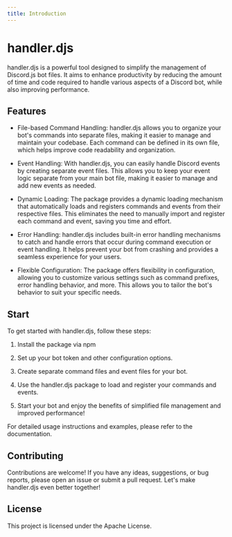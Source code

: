```yaml
---
title: Introduction
---
```


# handler.djs

handler.djs is a powerful tool designed to simplify the management of Discord.js bot files. It aims to enhance productivity by reducing the amount of time and code required to handle various aspects of a Discord bot, while also improving performance.

## Features

- File-based Command Handling: handler.djs allows you to organize your bot's commands into separate files, making it easier to manage and maintain your codebase. Each command can be defined in its own file, which helps improve code readability and organization.

- Event Handling: With handler.djs, you can easily handle Discord events by creating separate event files. This allows you to keep your event logic separate from your main bot file, making it easier to manage and add new events as needed.

- Dynamic Loading: The package provides a dynamic loading mechanism that automatically loads and registers commands and events from their respective files. This eliminates the need to manually import and register each command and event, saving you time and effort.

- Error Handling: handler.djs includes built-in error handling mechanisms to catch and handle errors that occur during command execution or event handling. It helps prevent your bot from crashing and provides a seamless experience for your users.

- Flexible Configuration: The package offers flexibility in configuration, allowing you to customize various settings such as command prefixes, error handling behavior, and more. This allows you to tailor the bot's behavior to suit your specific needs.

## Start

To get started with handler.djs, follow these steps:

1. Install the package via npm

2. Set up your bot token and other configuration options.

3. Create separate command files and event files for your bot.

4. Use the handler.djs package to load and register your commands and events.

5. Start your bot and enjoy the benefits of simplified file management and improved performance!

For detailed usage instructions and examples, please refer to the documentation.

## Contributing

Contributions are welcome! If you have any ideas, suggestions, or bug reports, please open an issue or submit a pull request. Let's make handler.djs even better together!

## License

This project is licensed under the Apache License.
